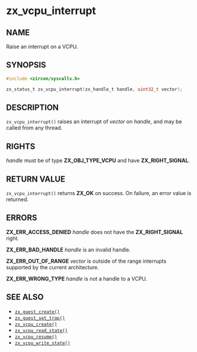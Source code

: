 # zx_vcpu_interrupt

## NAME

<!-- Updated by update-docs-from-abigen, do not edit. -->

Raise an interrupt on a VCPU.

## SYNOPSIS

<!-- Updated by update-docs-from-abigen, do not edit. -->

```c
#include <zircon/syscalls.h>

zx_status_t zx_vcpu_interrupt(zx_handle_t handle, uint32_t vector);
```

## DESCRIPTION

`zx_vcpu_interrupt()` raises an interrupt of *vector* on *handle*, and may be
called from any thread.

## RIGHTS

<!-- Updated by update-docs-from-abigen, do not edit. -->

*handle* must be of type **ZX_OBJ_TYPE_VCPU** and have **ZX_RIGHT_SIGNAL**.

## RETURN VALUE

`zx_vcpu_interrupt()` returns **ZX_OK** on success. On failure, an error value is
returned.

## ERRORS

**ZX_ERR_ACCESS_DENIED** *handle* does not have the **ZX_RIGHT_SIGNAL** right.

**ZX_ERR_BAD_HANDLE** *handle* is an invalid handle.

**ZX_ERR_OUT_OF_RANGE** *vector* is outside of the range interrupts supported by
the current architecture.

**ZX_ERR_WRONG_TYPE** *handle* is not a handle to a VCPU.

## SEE ALSO

 - [`zx_guest_create()`]
 - [`zx_guest_set_trap()`]
 - [`zx_vcpu_create()`]
 - [`zx_vcpu_read_state()`]
 - [`zx_vcpu_resume()`]
 - [`zx_vcpu_write_state()`]

<!-- References updated by update-docs-from-abigen, do not edit. -->

[`zx_guest_create()`]: guest_create.md
[`zx_guest_set_trap()`]: guest_set_trap.md
[`zx_vcpu_create()`]: vcpu_create.md
[`zx_vcpu_read_state()`]: vcpu_read_state.md
[`zx_vcpu_resume()`]: vcpu_resume.md
[`zx_vcpu_write_state()`]: vcpu_write_state.md
